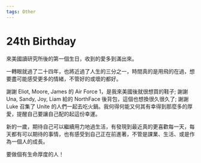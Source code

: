 ```yaml
---
tags: Other
---
```


# 24th Birthday

來美國讀研究所後的第一個生日，收到的愛多到滿出來。

一轉眼就過了二十四年，也將近過了人生的三分之一，時間真的是用飛的在過，想要盡可能感受更多的情緒，不管好的或壞的都好。

謝謝 Eliot, Moore, James 的 Air Force 1，是我來美國後就很想買的鞋子; 謝謝 Una, Sandy, Joy, Liam 給的 NorthFace 後背包，這個也想換很久很久了; 謝謝 Luke 召集了 Unite 的人們一起去吃火鍋。我何得何能又何其有幸得到那麼多的厚愛，提醒自己要讓自己配的起這份幸運。

新的一歲，期待自己可以繼續用力地過生活，有發現到最近真的更喜歡每一天，每天都有可以期待的事情，也有感受到自己正在前進著，不管是課業、生活、或是作為一個人的成長。

要做個有生命厚度的人！
